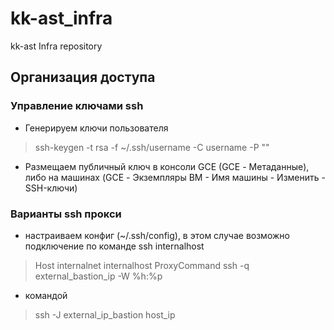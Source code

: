# kk-ast_infra
kk-ast Infra repository

## Организация доступа
### Управление ключами ssh
- Генерируем ключи пользователя
> ssh-keygen -t rsa -f ~/.ssh/username -C username -P ""
- Размещаем публичный ключ в консоли GCE (GCE - Метаданные), либо на машинах (GCE - Экземпляры ВМ - Имя машины - Изменить - SSH-ключи)
### Варианты ssh прокси
- настраиваем конфиг (~/.ssh/config), в этом случае возможно подключение по команде ssh internalhost
> Host internalnet internalhost
> ProxyCommand ssh -q external_bastion_ip -W %h:%p
- командой
> ssh -J external_ip_bastion host_ip
